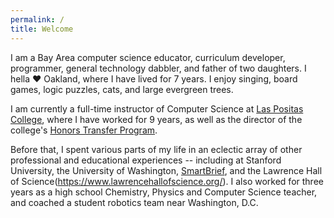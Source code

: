 ```yaml
---
permalink: /
title: Welcome
---
```

I am a Bay Area computer science educator, curriculum developer, programmer, general technology dabbler, and father of two daughters. I hella :hearts: Oakland, where I have lived for 7 years. I enjoy singing, board games, logic puzzles, cats, and large evergreen trees.

I am currently a full-time instructor of Computer Science at [Las Positas College](http://www.laspositascollege.edu/), where I have worked for 9 years, as well as the director of the college's [Honors Transfer Program](http://www.laspositascollege.edu/honors/).

Before that, I spent various parts of my life in an eclectic array of other professional and educational experiences -- including at Stanford University, the University of Washington, [SmartBrief](http://smartbrief.com/), and the Lawrence Hall of Science(https://www.lawrencehallofscience.org/). I also worked for three years as a high school Chemistry, Physics and Computer Science teacher, and coached a student robotics team near Washington, D.C.




